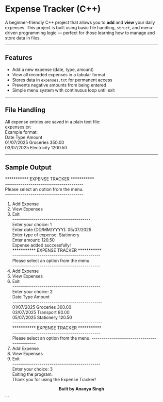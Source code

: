 #  Expense Tracker (C++)

A beginner-friendly C++ project that allows you to **add** and **view** your daily expenses. This project is built using basic file handling, `struct`, and menu-driven programming logic — perfect for those learning how to manage and store data in files.

---

## Features

-  Add a new expense (date, type, amount)
-  View all recorded expenses in a tabular format
-  Stores data in `expenses.txt` for permanent access
-  Prevents negative amounts from being entered
-  Simple menu system with continuous loop until exit

---

## File Handling
All expense entries are saved in a plain text file:<br>
expenses.txt<br>
Example format:<br>
Date                    Type        Amount<br>
 01/07/2025           Groceries     350.00<br>
 03/07/2025          Electricity   1200.50<br>
 
 ---

## Sample Output
*********** EXPENSE TRACKER ***********<br>
----------------------------------------<br>
Please select an option from the menu.<br>
----------------------------------------<br>
1. Add Expense<br>
2. View Expenses<br>
3. Exit<br>
----------------------------------------<br>
Enter your choice: 1<br>
Enter date (DD/MM/YYYY): 05/07/2025<br>
Enter type of expense: Stationery<br>
Enter amount: 120.50<br>
Expense added successfully!<br>
*********** EXPENSE TRACKER ***********<br>
---------------------------------------------<br>
Please select an option from the menu.<br>
---------------------------------------------<br>
1. Add Expense<br>
2. View Expenses<br>
3. Exit<br>
---------------------------------------------<br>
Enter your choice: 2<br>
   Date                   Type         Amount <br>
----------------------------------------------<br>
     01/07/2025         Groceries      300.00<br>
     03/07/2025        Transport        80.00<br>
     05/07/2025        Stationery      120.50<br>
----------------------------------------------<br>
*********** EXPENSE TRACKER ***********<br>
---------------------------------------------<br>
Please select an option from the menu.
---------------------------------------------<br>
1. Add Expense<br>
2. View Expenses<br>
3. Exit<br>
---------------------------------------------<br>
Enter your choice: 3<br>
Exiting the program.<br>
Thank you for using the Expense Tracker!<br>

<p align="center"><b>Built by Ananya Singh</b></p> ```

